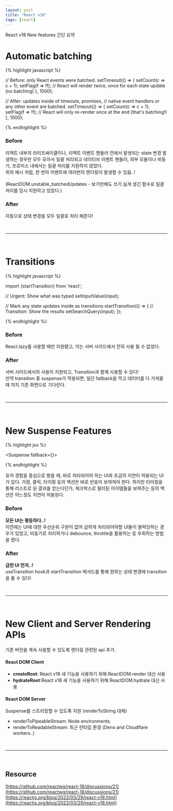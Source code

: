 ```yaml
---
layout: post
title: "React v18"
tags: [react]
---
```


React v18 New features 간단 요약


# Automatic batching

{% highlight javascript %}

// Before: only React events were batched.
setTimeout(() => {
	setCount(c => c + 1);
setFlag(f => !f);
// React will render twice, once for each state update (no batching)
}, 1000);

// After: updates inside of timeouts, promises,
// native event handlers or any other event are batched.
setTimeout(() => {
	setCount(c => c + 1);
	setFlag(f => !f);
// React will only re-render once at the end (that's batching!)
}, 1000);

{% endhighlight %}

### Before
리액트 내부의 라이프싸이클이나, 리엑트 이벤트 핸들러 안에서 발생되는 state 변경 발생하는 경우만 모두 모아서 일괄 처리되고 네이티브 이벤트 핸들러, 외부 모듈이나 비동기, 프로미스 내에서는 일괄 처리를 지원하지 않았다. <br>
위의 예시 처럼, 한 번의 이벤트에 여러번의 렌더링이 발생할 수 있음..! <br><br>
(ReactDOM.unstable_batchedUpdates - 보기만해도 쓰기 싫게 생긴 함수로 일괄 처리를 임시 지원하고 있었다.)

### After
자동으로 상태 변경을 모두 일괄로 처리 해준다! <br>

<br>
<hr>
<br>

# Transitions
{% highlight javascript %}

import {startTransition} from 'react';

// Urgent: Show what was typed
setInputValue(input);

// Mark any state updates inside as transitions
startTransition(() => {
	// Transition: Show the results
	setSearchQuery(input);
});

{% endhighlight %}


### Before
React.lazy를 사용할 때만 지원됐고, 이는 서버 사이드에서 전혀 사용 될 수 없었다.

### After
서버 사이드에서의 사용이 지원되고, Transition과 함께 사용할 수 있다! <br>
만약 transition 중 suspense가 적용되면, 일단 fallback을 막고 데이터를 다 가져올 때 까지 기존 화면으로 기다린다.


<br>
<hr>
<br>


# New Suspense Features
{% highlight jsx %}
	
<Suspense fallback={<Spinner />}>
	<Comments />
</Suspense>

{% endhighlight %}

유저 경험을 중심으로 봤을 때, 바로 처리되어야 하는 UI와 조금의 지연이 허용되는 UI가 있다. 가령, 클릭, 타이핑 등의 액션은 바로 반응이 보여져야 한다. 하지만 타이핑을 통해 리스트로 된 결과를 얻는다던가, 체크박스로 필터된 아이템들을 보여주는 등의 액션은 어느정도 지연이 허용된다.

### Before
<b>모든 UI는 평등하다..!</b> <br>
이전에는 UI에 대한 우선순위 구분이 없어 급하게 처리되어야할 UI들이 블락당하는 경우가 있었고, 비동기로 처리하거나 debounce, throttle을 활용하는 등 우회하는 방법을 썼다.

### After
<b>급한 UI 먼저..!</b> <br>
useTransition hook과 startTransition 메서드를 통해 원하는 상태 변경에 transition을 줄 수 있다!



<br>
<hr>
<br>

# New Client and Server Rendering APIs
기존 버전을 계속 사용할 수 있도록 렌더링 관련된 api 추가.

#### React DOM Client
- <b>createRoot</b>: React v18 새 기능을 사용하기 위해 ReactDOM.render 대신 사용
- <b>hydrateRoot</b>:React v18 새 기능을 사용하기 위해 ReactDOM.hydrate 대신 사용

#### React DOM Server
Suspense를 스트리밍할 수 있도록 지원 (renderToString 대체)
- renderToPipeableStream: Node environments.
- renderToReadableStream: 최근 런타임 환경 (Deno and Cloudflare workers..)


<br>
<hr>
<br>

## Resource
[https://github.com/reactwg/react-18/discussions/21](https://github.com/reactwg/react-18/discussions/21)
[https://reactjs.org/blog/2022/03/29/react-v18.html](https://reactjs.org/blog/2022/03/29/react-v18.html)





